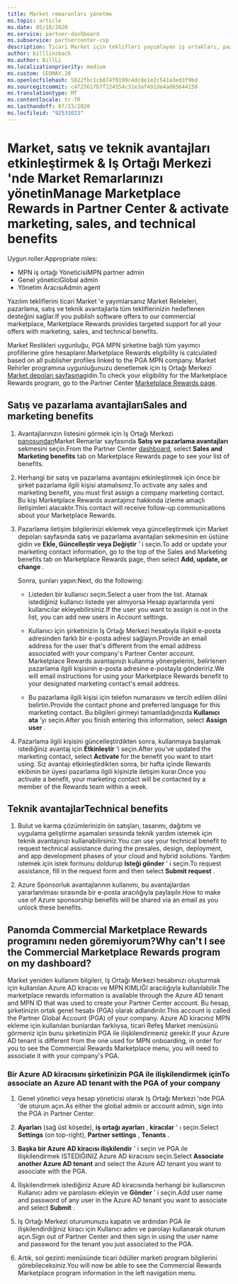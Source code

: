 ```yaml
---
title: Market remaronları yönetme
ms.topic: article
ms.date: 05/18/2020
ms.service: partner-dashboard
ms.subservice: partnercenter-csp
description: Ticari Market için teklifleri yayımlayan iş ortakları, pazarlama desteği sunan avantajlar için uygundur.
author: billlinzbach
ms.author: BillLi
ms.localizationpriority: medium
ms.custom: SEOMAY.20
ms.openlocfilehash: 5822fbc1cb874f0199c4dc8e1e2c541a3ed3f9bd
ms.sourcegitcommit: c4f2561fb7f224554c31e3af491de4ad65644158
ms.translationtype: MT
ms.contentlocale: tr-TR
ms.lasthandoff: 07/23/2020
ms.locfileid: "92531023"
---
```

# <a name="manage-marketplace-rewards-in-partner-center--activate-marketing-sales-and-technical-benefits"></a><span data-ttu-id="08a97-103">Market, satış ve teknik avantajları etkinleştirmek & Iş Ortağı Merkezi 'nde Market Remarlarınızı yönetin</span><span class="sxs-lookup"><span data-stu-id="08a97-103">Manage Marketplace Rewards in Partner Center & activate marketing, sales, and technical benefits</span></span>

<span data-ttu-id="08a97-104">Uygun roller:</span><span class="sxs-lookup"><span data-stu-id="08a97-104">Appropriate roles:</span></span>

- <span data-ttu-id="08a97-105">MPN iş ortağı Yöneticisi</span><span class="sxs-lookup"><span data-stu-id="08a97-105">MPN partner admin</span></span>
- <span data-ttu-id="08a97-106">Genel yönetici</span><span class="sxs-lookup"><span data-stu-id="08a97-106">Global admin</span></span>
- <span data-ttu-id="08a97-107">Yönetim Aracısı</span><span class="sxs-lookup"><span data-stu-id="08a97-107">Admin agent</span></span>

<span data-ttu-id="08a97-108">Yazılım tekliflerini ticari Market 'e yayımlarsanız Market Releleleri, pazarlama, satış ve teknik avantajlarla tüm tekliflerinizin hedeflenen desteğini sağlar.</span><span class="sxs-lookup"><span data-stu-id="08a97-108">If you  publish software offers to our commercial marketplace, Marketplace Rewards provides targeted support for all your offers with marketing, sales, and technical benefits.</span></span>

<span data-ttu-id="08a97-109">Market Reslikleri uygunluğu, PGA MPN şirketine bağlı tüm yayımcı profillerine göre hesaplanır.</span><span class="sxs-lookup"><span data-stu-id="08a97-109">Marketplace Rewards eligibility is calculated based on all publisher profiles linked to the PGA MPN company.</span></span> <span data-ttu-id="08a97-110">Market Rehirler programına uygunluğunuzu denetlemek için Iş Ortağı Merkezi [Market depoları sayfasına](https://partner.microsoft.com/dashboard/mpn/program/commercialmarketplace)gidin.</span><span class="sxs-lookup"><span data-stu-id="08a97-110">To check your eligibility for the Marketplace Rewards program, go to the Partner Center [Marketplace Rewards page](https://partner.microsoft.com/dashboard/mpn/program/commercialmarketplace).</span></span>

## <a name="sales-and-marketing-benefits"></a><span data-ttu-id="08a97-111">Satış ve pazarlama avantajları</span><span class="sxs-lookup"><span data-stu-id="08a97-111">Sales and marketing benefits</span></span>

1. <span data-ttu-id="08a97-112">Avantajlarınızın listesini görmek için Iş Ortağı Merkezi [panosundan](https://partner.microsoft.com/dashboard)Market Remarlar sayfasında **Satış ve pazarlama avantajları** sekmesini seçin.</span><span class="sxs-lookup"><span data-stu-id="08a97-112">From the Partner Center [dashboard](https://partner.microsoft.com/dashboard), select **Sales and Marketing benefits** tab on Marketplace Rewards page to see your list of benefits.</span></span> 

2. <span data-ttu-id="08a97-113">Herhangi bir satış ve pazarlama avantajını etkinleştirmek için önce bir şirket pazarlama ilgili kişisi atamalısınız.</span><span class="sxs-lookup"><span data-stu-id="08a97-113">To activate any sales and marketing benefit, you must first assign a company marketing contact.</span></span> <span data-ttu-id="08a97-114">Bu kişi Marketplace Rewards avantajınız hakkında izleme amaçlı iletişimleri alacaktır.</span><span class="sxs-lookup"><span data-stu-id="08a97-114">This contact will receive follow-up communications about your Marketplace Rewards.</span></span>

3. <span data-ttu-id="08a97-115">Pazarlama iletişim bilgilerinizi eklemek veya güncelleştirmek için Market depoları sayfasında satış ve pazarlama avantajları sekmesinin en üstüne gidin ve **Ekle, Güncelleştir veya Değiştir** ' i seçin.</span><span class="sxs-lookup"><span data-stu-id="08a97-115">To add or update your marketing contact information, go to the top of the Sales and Marketing benefits tab on Marketplace Rewards page, then select **Add, update, or change** .</span></span> 

   <span data-ttu-id="08a97-116">Sonra, şunları yapın:</span><span class="sxs-lookup"><span data-stu-id="08a97-116">Next, do the following:</span></span>

   - <span data-ttu-id="08a97-117">Listeden bir kullanıcı seçin.</span><span class="sxs-lookup"><span data-stu-id="08a97-117">Select a user from the list.</span></span> <span data-ttu-id="08a97-118">Atamak istediğiniz kullanıcı listede yer almıyorsa Hesap ayarlarında yeni kullanıcılar ekleyebilirsiniz.</span><span class="sxs-lookup"><span data-stu-id="08a97-118">If the user you want to assign is not in the list, you can add new users in Account settings.</span></span>

   - <span data-ttu-id="08a97-119">Kullanıcı için şirketinizin Iş Ortağı Merkezi hesabıyla ilişkili e-posta adresinden farklı bir e-posta adresi sağlayın.</span><span class="sxs-lookup"><span data-stu-id="08a97-119">Provide an email address for the user that's different from the email address associated with your company's Partner Center account.</span></span> <span data-ttu-id="08a97-120">Marketplace Rewards avantajınızı kullanma yönergelerini, belirlenen pazarlama ilgili kişisinin e-posta adresine e-postayla göndeririz.</span><span class="sxs-lookup"><span data-stu-id="08a97-120">We will email instructions for using your Marketplace Rewards benefit to your designated marketing contact's email address.</span></span>

   - <span data-ttu-id="08a97-121">Bu pazarlama ilgili kişisi için telefon numarasını ve tercih edilen dilini belirtin.</span><span class="sxs-lookup"><span data-stu-id="08a97-121">Provide the contact phone and preferred language for this marketing contact.</span></span> <span data-ttu-id="08a97-122">Bu bilgileri girmeyi tamamladığınızda **Kullanıcı ata** ’yı seçin.</span><span class="sxs-lookup"><span data-stu-id="08a97-122">After you finish entering this information, select **Assign user** .</span></span>

4. <span data-ttu-id="08a97-123">Pazarlama ilgili kişisini güncelleştirdikten sonra, kullanmaya başlamak istediğiniz avantaj için **Etkinleştir** ’i seçin.</span><span class="sxs-lookup"><span data-stu-id="08a97-123">After you’ve updated the marketing contact, select **Activate** for the benefit you want to start using.</span></span> <span data-ttu-id="08a97-124">Siz avantajı etkinleştirdikten sonra, bir hafta içinde Rewards ekibinin bir üyesi pazarlama ilgili kişinizle iletişim kurar.</span><span class="sxs-lookup"><span data-stu-id="08a97-124">Once you activate a benefit, your marketing contact will be contacted by a member of the Rewards team within a week.</span></span>

## <a name="technical-benefits"></a><span data-ttu-id="08a97-125">Teknik avantajlar</span><span class="sxs-lookup"><span data-stu-id="08a97-125">Technical benefits</span></span>

1. <span data-ttu-id="08a97-126">Bulut ve karma çözümlerinizin ön satışları, tasarımı, dağıtımı ve uygulama geliştirme aşamaları sırasında teknik yardım istemek için teknik avantajınızı kullanabilirsiniz.</span><span class="sxs-lookup"><span data-stu-id="08a97-126">You can use your technical benefit to request technical assistance during the presales, design, deployment, and app development phases of your cloud and hybrid solutions.</span></span> <span data-ttu-id="08a97-127">Yardım istemek için istek formunu doldurup **Isteği gönder** ' i seçin.</span><span class="sxs-lookup"><span data-stu-id="08a97-127">To request assistance, fill in the request form and then select **Submit request** .</span></span>

2. <span data-ttu-id="08a97-128">Azure Sponsorluk avantajlarının kullanımı, bu avantajlardan yararlanılması sırasında bir e-posta aracılığıyla paylaşılır.</span><span class="sxs-lookup"><span data-stu-id="08a97-128">How to make use of Azure sponsorship benefits will be shared via an email as you unlock these benefits.</span></span>

## <a name="why-cant-i-see-the-commercial-marketplace-rewards-program-on-my-dashboard"></a><span data-ttu-id="08a97-129">Panomda Commercial Marketplace Rewards programını neden göremiyorum?</span><span class="sxs-lookup"><span data-stu-id="08a97-129">Why can't I see the Commercial Marketplace Rewards program on my dashboard?</span></span>

<span data-ttu-id="08a97-130">Market yeniden kullanım bilgileri, Iş Ortağı Merkezi hesabınızı oluşturmak için kullanılan Azure AD kiracısı ve MPN KIMLIĞI aracılığıyla kullanılabilir.</span><span class="sxs-lookup"><span data-stu-id="08a97-130">The marketplace rewards information is available through the Azure AD tenant and MPN ID that was used to create your Partner Center account.</span></span> <span data-ttu-id="08a97-131">Bu hesap, şirketinizin ortak genel hesabı (PGA) olarak adlandırılır.</span><span class="sxs-lookup"><span data-stu-id="08a97-131">This account is called the Partner Global Account (PGA) of your company.</span></span> <span data-ttu-id="08a97-132">Azure AD kiracınız MPN ekleme için kullanılan bunlardan farklıysa, ticari Refeş Market menüsünü görmeniz için bunu şirketinizin PGA ile ilişkilendirmeniz gerekir.</span><span class="sxs-lookup"><span data-stu-id="08a97-132">If your Azure AD tenant is different from the  one used for MPN onboarding, in order for you to see the Commercial Rewards Marketplace menu, you will need to associate it with your company's PGA.</span></span>

### <a name="to-associate-an-azure-ad-tenant-with-the-pga-of-your-company"></a><span data-ttu-id="08a97-133">Bir Azure AD kiracısını şirketinizin PGA ile ilişkilendirmek için</span><span class="sxs-lookup"><span data-stu-id="08a97-133">To associate an Azure AD tenant with the PGA of your company</span></span>

1. <span data-ttu-id="08a97-134">Genel yönetici veya hesap yöneticisi olarak Iş Ortağı Merkezi 'nde PGA 'de oturum açın.</span><span class="sxs-lookup"><span data-stu-id="08a97-134">As either the global admin or account admin, sign into the PGA in Partner Center.</span></span>

2. <span data-ttu-id="08a97-135">**Ayarları** (sağ üst köşede), **iş ortağı ayarları** , **kiracılar** ' ı seçin.</span><span class="sxs-lookup"><span data-stu-id="08a97-135">Select **Settings** (on top-right), **Partner settings** , **Tenants** .</span></span> 

3. <span data-ttu-id="08a97-136">**Başka bir Azure AD kiracısı ilişkilendir** ' i seçin ve PGA ile Ilişkilendirmek ISTEDIĞINIZ Azure AD kiracısını seçin.</span><span class="sxs-lookup"><span data-stu-id="08a97-136">Select **Associate another Azure AD tenant** and select the Azure AD tenant you want to associate with the PGA.</span></span>

4. <span data-ttu-id="08a97-137">İlişkilendirmek istediğiniz Azure AD kiracısında herhangi bir kullanıcının Kullanıcı adını ve parolasını ekleyin ve **Gönder** ' i seçin.</span><span class="sxs-lookup"><span data-stu-id="08a97-137">Add user name and password of any user in the Azure AD tenant you want to associate and select **Submit** .</span></span>

5. <span data-ttu-id="08a97-138">Iş Ortağı Merkezi oturumunuzu kapatın ve ardından PGA ile ilişkilendirdiğiniz kiracı için Kullanıcı adını ve parolayı kullanarak oturum açın.</span><span class="sxs-lookup"><span data-stu-id="08a97-138">Sign out of Partner Center and then sign in using the user name and password for the tenant you just associated to the PGA.</span></span>

6. <span data-ttu-id="08a97-139">Artık, sol gezinti menüsünde ticari ödüller marketi program bilgilerini görebileceksiniz.</span><span class="sxs-lookup"><span data-stu-id="08a97-139">You will now be able to see the Commercial Rewards Marketplace program information in the left navigation menu.</span></span>

